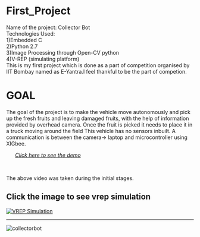 # First_Project
Name of the project: Collector Bot</br>
Technologies Used:</br>
 1)Embedded C</br>
 2)Python 2.7</br>
 3)Image Processing through Open-CV python</br>
 4)V-REP (simulating platform)</br>
This is my first project which is done as a part of competition organised by IIT Bombay named as E-Yantra.I feel thankful to be the part of competion. </br>
# GOAL
The goal of the project is to make the vehicle move autonomously and pick up the fresh fruits and leaving damaged fruits, with the help of information provided by overhead camera. Once the fruit is picked it needs to place it in a truck moving around the field 
This vehicle has no sensors inbuilt. A communication is between the camera-> laptop and microcontroller using XIGbee.<br> 
<a href="https://drive.google.com/open?id=1tU7MSPkeAWGN6zT02Zy0HHwI29mj2O2N"><ul><i>Click here to see the demo</i></ul></a><br>



The above video was taken during the initial stages.

## Click the image to see vrep simulation

[![VREP Simulation](https://img.youtube.com/vi/mlAL4llmNN8/0.jpg)](https://www.youtube.com/watch?v=mlAL4llmNN8)

<hr>

![collectorbot](https://user-images.githubusercontent.com/38732642/39397615-f0e8950a-4b1f-11e8-8b8e-8dda70cc81e3.JPG)
